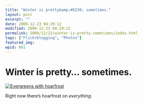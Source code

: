 ```yaml
---
title: "Winter is pretty&amp;#8230; sometimes."
layout: post
excerpt: ""
date: 2009-12-23 04:29:12
modified: 2009-12-23 04:29:12
permalink: 2009/12/22/winter-is-pretty-sometimes/index.html
tags: ["Flickrblogging", "Photos"]
featured_img: 
wpid: 661
---
```


# Winter is pretty&#8230; sometimes.

[![Evergreens with hoarfrost](http://farm3.static.flickr.com/2506/4207113788_38c8d4527f.jpg)](http://www.flickr.com/photos/pj/4207113788/ "Evergreens with hoarfrost by Patrick Johanneson, on Flickr")

Right now there’s hoarfrost on *everything*.
